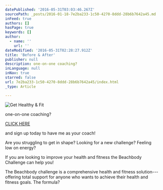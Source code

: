 ```yaml
---
datePublished: '2016-05-31T03:03:46.267Z'
sourcePath: _posts/2016-01-18-7e2ba233-1c50-4270-8ddd-28b6b7642a45.md
inFeed: true
authors: []
hasPage: true
keywords: []
author:
  - name: ''
    url: ''
dateModified: '2016-05-31T02:28:27.912Z'
title: 'Before & After'
publisher: null
description: one-on-one coaching?
inLanguage: null
inNav: true
starred: false
url: 7e2ba233-1c50-4270-8ddd-28b6b7642a45/index.html
_type: Article

---
```

![Get Healthy & Fit](https://s3-us-west-2.amazonaws.com/the-grid-img/p/da1b9ee56be780f917d17397eacf89be88b67eca.jpg)

one-on-one coaching?

[CLICK HERE][0]

and sign up today to have me as your coach!

Are you struggling to get in shape? Looking for a new challenge? Feeling low on energy?

If you are looking to improve your health and fitness the Beachbody Challenge can help you!

The Beachbody challenge is a comprehensive health and fitness solution---offering total support for anyone who wants to achieve their health and fitness goals. The formula?

[0]: https://docs.google.com/forms/d/1mS-zzgtcK-kYE0Oeky_CFmrHLKxONAvoiPh2Uk-g4tY/viewform